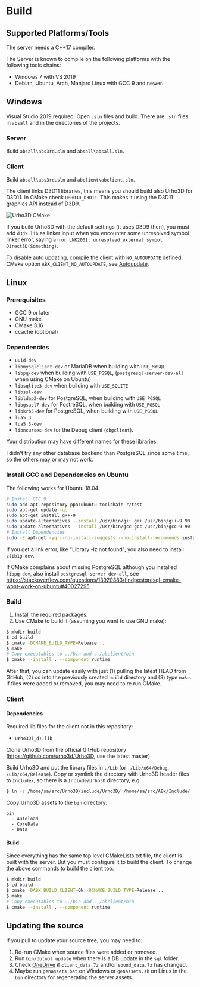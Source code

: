 # Build

## Supported Platforms/Tools

The server needs a C++17 compiler.

The Server is  known to compile on the following platforms with the following
tools chains:

* Windows 7 with VS 2019
* Debian, Ubuntu, Arch, Manjaro Linux with GCC 9 and newer.

## Windows

Visual Studio 2019 required. Open `.sln` files and build. There are `.sln` files in `absall` and
in the directories of the projects.

### Server

Build `absall\abs3rd.sln` and `absall\absall.sln`.

### Client

Build `absall\abs3rd.sln` and `abclient\abclient.sln`.

The client links D3D11 libraries, this means you should build also Urho3D for D3D11. In CMake check
`URHO3D_D3D11`. This makes it using the D3D11 graphics API instead of D3D9.

![Urho3D CMake](Doc/urho3d_cmake.png?raw=true)

If you build Urho3D with the default settings (it uses D3D9 then), you must add
`d3d9.lib` as linker input when you encounter some unresolved symbol linker error,
saying `error LNK2001: unresolved external symbol Direct3D(Something)`.

To disable auto updating, compile the client with `NO_AUTOUPDATE` defined,
CMake option `ABX_CLIENT_NO_AUTOUPDATE`, see [Autoupdate](INSTALL.md#autoupdate).

## Linux

### Prerequisites

* GCC 9 or later
* GNU make
* CMake 3.16
* ccache (optional)

### Dependencies

* `uuid-dev`
* `libmysqlclient-dev` or MariaDB when building with `USE_MYSQL`
* `libpq-dev` when building with `USE_PGSQL`, (`postgresql-server-dev-all` when using CMake on Ubuntu)
* `libsqlite3-dev` when building with `USE_SQLITE`
* `libssl-dev`
* `libldap2-dev` for PostgreSQL, when building with `USE_PGSQL`
* `libgsasl7-dev` for PostreSQL, when building with `USE_PGSQL`
* `libkrb5-dev` for PostgreSQL, when building with `USE_PGSQL`
* `lua5.3`
* `lua5.3-dev`
* `libncurses-dev` for the Debug client (`dbgclient`).

Your distribution may have different names for these libraries.

I didn't try any other database backend than PostgreSQL since some time, so the others may or may
not work.

### Install GCC and Dependencies on Ubuntu

The following works for Ubuntu 18.04:

~~~sh
# Install GCC 9
sudo add-apt-repository ppa:ubuntu-toolchain-r/test
sudo apt-get update -qq
sudo apt-get install g++-9
sudo update-alternatives --install /usr/bin/g++ g++ /usr/bin/g++-9 90
sudo update-alternatives --install /usr/bin/gcc gcc /usr/bin/gcc-9 90
# Install Dependencies
sudo -E apt-get -yq --no-install-suggests --no-install-recommends install uuid-dev libpq-dev libssl-dev libldap2-dev libgsasl7-dev libkrb5-dev lua5.3 lua5.3-dev libncurses-dev
~~~

If you get a link error, like "Library -lz not found", you also need to install `zlib1g-dev`.

If CMake complains about missing PostgreSQL although you installed `libpq-dev`, also install
`postgresql-server-dev-all`, see https://stackoverflow.com/questions/13920383/findpostgresql-cmake-wont-work-on-ubuntu#40027295.


### Build

1. Install the required packages.
2. Use CMake to build it (assuming you want to use GNU make):
~~~sh
$ mkdir build
$ cd build
$ cmake -DCMAKE_BUILD_TYPE=Release ..
$ make
# Copy executables to ../bin and ../abclient/bin
$ cmake --install . --component runtime
~~~

After that, you can update easily with just (1) pulling the latest HEAD from GitHub, (2) cd into the previously created `build` directory and (3) type `make`.
If files were added or removed, you may need to re run CMake.

### Client

#### Dependencies

Required lib files for the client not in this repository:

* `Urho3D(_d).lib`

Clone Urho3D from the official GitHub repository (https://github.com/urho3d/Urho3D, use the latest master).

Build Urho3D and put the library files in `./Lib` (or `./Lib/x64/Debug`,
`/Lib/x64/Release`). Copy or symlink the directory with Urho3D header files to `Include/`,
so there is a `Include/Urho3D` directory, e.g:
~~~sh
$ ln -s /home/sa/src/Urho3D/include/Urho3D/ /home/sa/src/ABx/Include/
~~~

Copy Urho3D assets to the `bin` directory:
~~~plain
bin
  - Autoload
  - CoreData
  - Data
~~~

#### Build

Since everything has the same top level CMakeLists.txt file, the client is built with the server. But you must configure it to build the client. To change the above commands to build the client too:
~~~sh
$ mkdir build
$ cd build
$ cmake -DABX_BUILD_CLIENT=ON -DCMAKE_BUILD_TYPE=Release ..
$ make
# Copy executables to ../bin and ../abclient/bin
$ cmake --install . --component runtime
~~~

## Updating the source

If you pull to update your source tree, you may need to:

1. Re-run CMake when source files were added or removed.
2. Run `bin/dbtool update` when there is a DB update in the `sql` folder.
3. Check [OneDrive](https://1drv.ms/f/s!Ajy_fJI3BLBobOAOXZ47wtBgdBg) if `client_data.7z` and/or `sound_data.7z` has changed.
4. Maybe run `genassets.bat` on Windows or `genassets.sh` on Linux in the `bin` directory for regenerating the server assets.
